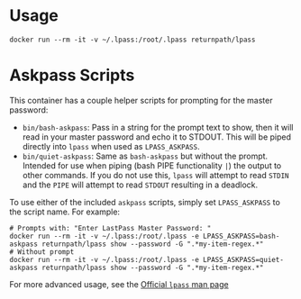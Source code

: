 # Usage

    docker run --rm -it -v ~/.lpass:/root/.lpass returnpath/lpass

# Askpass Scripts

This container has a couple helper scripts for prompting for the master password:

 - `bin/bash-askpass`: Pass in a string for the prompt text to show, then it will read in your master password and echo it to STDOUT.  This will be piped directly into `lpass` when used as `LPASS_ASKPASS`.
 - `bin/quiet-askpass`: Same as `bash-askpass` but without the prompt. Intended for use when piping (bash PIPE functionality `|`) the output to other commands.  If you do not use this, `lpass` will attempt to read `STDIN` and the `PIPE` will attempt to read `STDOUT` resulting in a deadlock.

To use either of the included `askpass` scripts, simply set `LPASS_ASKPASS` to the script name.  For example:

    # Prompts with: "Enter LastPass Master Password: "
    docker run --rm -it -v ~/.lpass:/root/.lpass -e LPASS_ASKPASS=bash-askpass returnpath/lpass show --password -G ".*my-item-regex.*" 
    # Without prompt
    docker run --rm -it -v ~/.lpass:/root/.lpass -e LPASS_ASKPASS=quiet-askpass returnpath/lpass show --password -G ".*my-item-regex.*" 

For more advanced usage, see the [Official `lpass` man page][1]

[1]: https://lastpass.github.io/lastpass-cli/lpass.1.html
